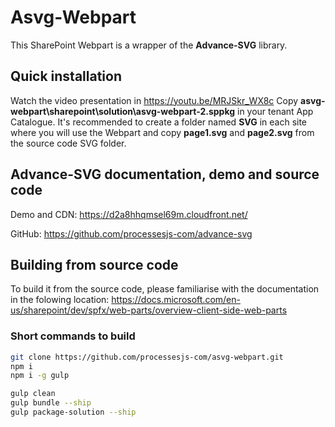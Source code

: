 # Asvg-Webpart

This SharePoint Webpart is a wrapper of the **Advance-SVG** library. 

## Quick installation
Watch the video presentation in https://youtu.be/MRJSkr_WX8c
Copy **asvg-webpart\sharepoint\solution\asvg-webpart-2.sppkg** in your tenant App Catalogue. 
It's recommended to create a folder named **SVG** in each site where you will use the Webpart and copy **page1.svg** and **page2.svg** from the source code SVG folder.

## Advance-SVG documentation, demo and source code

Demo and CDN: https://d2a8hhqmsel69m.cloudfront.net/

GitHub: https://github.com/processesjs-com/advance-svg

## Building from source code

To build it from the source code, please familiarise with the documentation in the folowing location:
https://docs.microsoft.com/en-us/sharepoint/dev/spfx/web-parts/overview-client-side-web-parts 

### Short commands to build

```bash
git clone https://github.com/processesjs-com/asvg-webpart.git
npm i
npm i -g gulp

gulp clean
gulp bundle --ship
gulp package-solution --ship
```